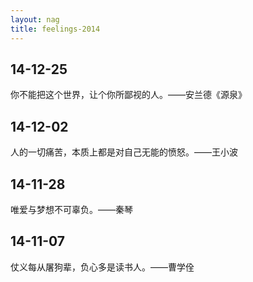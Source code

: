 ```yaml
---
layout: nag
title: feelings-2014
---
```


## 14-12-25

你不能把这个世界，让个你所鄙视的人。——安兰德《源泉》


## 14-12-02

人的一切痛苦，本质上都是对自己无能的愤怒。——王小波


## 14-11-28

唯爱与梦想不可辜负。——秦琴


## 14-11-07

仗义每从屠狗辈，负心多是读书人。——曹学佺


